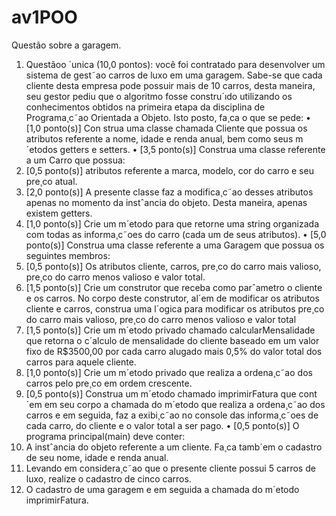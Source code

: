 # av1POO
Questão sobre a garagem.

 1. Questãoo ´unica (10,0 pontos):
você foi contratado para desenvolver um sistema de gest˜ao carros de luxo em uma garagem. Sabe-se que cada cliente
desta empresa pode possuir mais de 10 carros, desta maneira, seu gestor pediu que o algoritmo fosse constru´ıdo
utilizando os conhecimentos obtidos na primeira etapa da disciplina de Programa¸c˜ao Orientada a Objeto. Isto posto,
fa¸ca o que se pede:
• [1,0 ponto(s)] Con strua uma classe chamada Cliente que possua os atributos referente a nome, idade e
renda anual, bem como seus m´etodos getters e setters.
• [3,5 ponto(s)] Construa uma classe referente a um Carro que possua:
1. [0,5 ponto(s)] atributos referente a marca, modelo, cor do carro e seu pre¸co atual.
2. [2,0 ponto(s)] A presente classe faz a modifica¸c˜ao desses atributos apenas no momento da instˆancia do
objeto. Desta maneira, apenas existem getters.
3. [1,0 ponto(s)] Crie um m´etodo para que retorne uma string organizada com todas as informa¸c˜oes do
carro (cada um de seus atributos).
• [5,0 ponto(s)] Construa uma classe referente a uma Garagem que possua os seguintes membros:
1. [0,5 ponto(s)] Os atributos cliente, carros, pre¸co do carro mais valioso, pre¸co do carro menos valioso e
valor total.
2. [1,5 ponto(s)] Crie um construtor que receba como parˆametro o cliente e os carros. No corpo deste
construtor, al´em de modificar os atributos cliente e carros, construa uma l´ogica para modificar os atributos
pre¸co do carro mais valioso, pre¸co do carro menos valioso e valor total
3. [1,5 ponto(s)] Crie um m´etodo privado chamado calcularMensalidade que retorna o c´alculo de mensalidade do cliente baseado em um valor fixo de R$3500,00 por cada carro alugado mais 0,5% do valor total
dos carros para aquele cliente.
4. [1,0 ponto(s)] Crie um m´etodo privado que realiza a ordena¸c˜ao dos carros pelo pre¸co em ordem crescente.
5. [0,5 ponto(s)] Construa um m´etodo chamado imprimirFatura que cont´em em seu corpo a chamada do
m´etodo que realiza a ordena¸c˜ao dos carros e em seguida, faz a exibi¸c˜ao no console das informa¸c˜oes de cada
carro, do cliente e o valor total a ser pago.
• [0,5 ponto(s)] O programa principal(main) deve conter:
1. A instˆancia do objeto referente a um cliente. Fa¸ca tamb´em o cadastro de seu nome, idade e renda anual.
2. Levando em considera¸c˜ao que o presente cliente possui 5 carros de luxo, realize o cadastro de cinco carros.
3. O cadastro de uma garagem e em seguida a chamada do m´etodo imprimirFatura.

